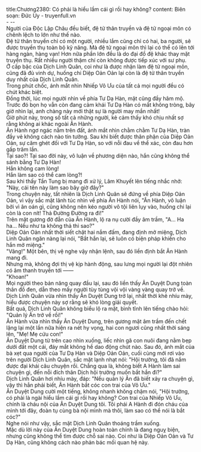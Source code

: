 title:Chương2380: Có phải là hiểu lầm cái gì rồi hay không?
content:
Biên soạn: Đức Uy - truyenfull.vn<br>- --<br>Người của Độc Lập Châu đều biết, đệ tử thân truyền và đệ tử ngoại môn có chênh lệch to lớn như thế nào.<br>Đệ tử thân truyền chỉ có một người, nhiều lắm cũng chỉ có hai, ba người, sẽ được truyền thụ toàn bộ kỹ năng. Mà đệ tử ngoại môn thì lại có thể có lên tới hàng ngàn, hàng vạn! Hơn nữa phần lớn đều là do đại đồ đệ khác thay mặt truyền thụ. Rất nhiều người thậm chí còn không được tiếp xúc với sư phụ.<br>Ở cấp bậc của Dịch Linh Quân, coi như là được nhận làm đệ tử ngoại môn, cũng đã đủ vinh dự, huống chi Diệp Oản Oản lại còn là đệ tử thân truyền duy nhất của Dịch Linh Quân.<br>Trong phút chốc, ánh mắt nhìn Nhiếp Vô Ưu của tất cả mọi người đều có chút khác biệt.<br>Đồng thời, lúc mọi người nhìn về phía Tư Dạ Hàn, mặt cũng đầy hâm mộ.<br>Trước đó bọn họ vẫn còn đang cảm khái Tư Dạ Hàn có mắt không tròng, bây giờ nhìn lại, anh chàng này mới thật sự là người may mắn nhất!<br>Giờ phút này, trong số tất cả những người, kẻ cảm thấy khó chịu nhất sợ rằng không ai khác ngoài Ân Hành.<br>Ân Hành ngơ ngác nằm trên đất, ánh mắt nhìn chằm chằm Tư Dạ Hàn, tràn đầy vẻ không cách nào tin tưởng. Sau khi biết được thân phận của Diệp Oản Oản, sự căm ghét đối với Tư Dạ Hàn, so với nỗi đau về thể xác, còn đau hơn gấp trăm lần.<br>Tại sao?! Tại sao đời này, vô luận về phương diện nào, hắn cũng không thể sánh bằng Tư Dạ Hàn!<br>Hắn không cam lòng!<br>Hắn làm sao có thể cam lòng?!<br>Sau khi thấy Tần Tung bị mang đi xử lý, Lâm Khuyết lên tiếng nhắc nhở: "Này, cái tên này làm sao bây giờ đây?"<br>Trong chuyện này, tất nhiên là Dịch Linh Quân sẽ đứng về phía Diệp Oản Oản, vì vậy sắc mặt lãnh túc nhìn về phía Ân Hành nói, "Ân Hành, vô luận bởi vì ân oán gì, cũng không nên kéo người vô tội liên lụy vào, huống chi lại còn là con nít! Thả Đường Đường ra đi!"<br>Trên mặt gương đờ đẫn của Ân Hành, lộ ra nụ cười đầy âm trầm, "A... Ha ha... Nếu như ta không thả thì sao?"<br>Diệp Oản Oản nhất thời siết chặt hai nắm đấm, đang định mở miệng, Dịch Linh Quân ngăn nàng lại nói, "Bắt hắn lại, sẽ luôn có biện pháp khiến cho hắn mở miệng."<br>"Vâng!" Một bên, thị vệ nghe vậy nhận lệnh, sau đó liền định bắt Ân Hành mang đi.<br>Nhưng mà, không đợi thị vệ kịp hành động, sau lưng mọi người lại đột nhiên có âm thanh truyền tới ——<br>"Khoan!"<br>Mọi người theo bản năng quay đầu lại, sau đó liền thấy Ân Duyệt Dung toàn thân đồ đen, dẫn theo mấy người tùy tùng vội vội vàng vàng quay trở về.<br>Dịch Linh Quân vừa nhìn thấy Ân Duyệt Dung trở lại, nhất thời khẽ nhíu mày, hiểu được chuyện này sợ rằng sẽ khó lòng giải quyết.<br>Bất quá, Dịch Linh Quân không biểu lộ ra mặt, bình tĩnh lên tiếng chào hỏi: "Quản lý Ân trở về rồi!"<br>Ân Hành vừa nhìn thấy Ân Duyệt Dung, trên gương mặt âm trầm đến chết lặng lại một lần nữa hiện ra nét hy vọng, hai con ngươi cũng nhất thời sáng lên, "Mẹ! Mẹ cứu con!"<br>Ân Duyệt Dung từ trên cao nhìn xuống, liếc nhìn gã con nuôi đang nằm bẹp dưới đất một cái, đáy mắt không hề dao động chút nào. Sau đó, ánh mắt của bà xẹt qua người của Tư Dạ Hàn và Diệp Oản Oản, cuối cùng mới rơi vào trên người Dịch Linh Quân, sắc mặt lạnh nhạt nói: "Hội trưởng, tôi đã nắm được đại khái câu chuyện rồi. Chẳng qua là, không biết A Hành làm sai chuyện gì, đến nỗi đích thân Dịch hội trưởng muốn bắt hắn đi?"<br>Dịch Linh Quân hơi nhíu mày, đáp: "Nếu quản lý Ân đã biết xảy ra chuyện gì, vậy thì hẳn phải biết, Ân Hành bắt cóc con trai của Vô Ưu."<br>Ân Duyệt Dung cười một tiếng, không nhanh không chậm nói, "Hội trưởng, có phải là ngài hiểu lầm cái gì rồi hay không? Con trai của Nhiếp Vô Ưu, chính là cháu nội của Ân Duyệt Dung tôi. Tôi phái A Hành đi đón cháu của mình tới đây, đoàn tụ cùng bà nội mình mà thôi, làm sao có thể nói là bắt cóc?"<br>Nghe nói như vậy, sắc mặt Dịch Linh Quân thoáng trầm xuống.<br>Mặc dù lời này của Ân Duyệt Dung hoàn toàn chính là đang nguỵ biện, nhưng cũng không thể tìm được chỗ sai nào. Coi như là Diệp Oản Oản và Tư Dạ Hàn, cũng không cách nào phản bác mối quan hệ này.